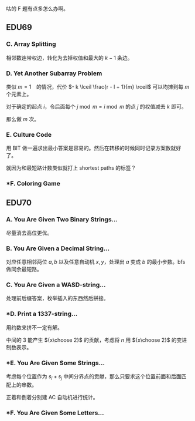 
咕的 F 题有点多怎么办啊。

## EDU69

### C. Array Splitting 

相邻数连带权边，转化为去掉权值和最大的 $k-1$ 条边。

### D. Yet Another Subarray Problem

类似 $m=1$　的情况，代价 $- k \lceil \frac{r - l + 1}{m} \rceil$ 可以均摊到每 $m$ 个元素上。

对于确定的起点 $i$，令后面每个 $j\bmod m=i\bmod m$ 的点 $j$ 的权值减去 $k$ 即可。

那么做 $m$ 次。

### E. Culture Code

用 BIT 做一遍求出最小答案是容易的。然后在转移的时候同时记录方案数就好了。

就因为和最短路计数类似就打上 shortest paths 的标签？

### \*F. Coloring Game

## EDU70

### A. You Are Given Two Binary Strings...

尽量消去高位更优。

### B. You Are Given a Decimal String...

对应任意相邻两位 $a,b$ 以及任意自动机 $x,y$，处理出 $a$ 变成 $b$ 的最小步数。bfs 做同余最短路。

### C. You Are Given a WASD-string...

处理前后缀答案，枚举插入的东西然后拼接。

### \*D. Print a 1337-string...

用约数来拼不一定有解。

中间的 $3$ 能产生 ${x\choose 2}$ 的贡献，考虑将 $n$ 用 ${x\choose 2}$ 的变进制数表示。

### \*E. You Are Given Some Strings...

考虑每个位置作为 $s_i+s_j$ 中间分界点的贡献，那么只要求这个位置前面和后面匹配上的串数。

正着和倒着分别建 AC 自动机进行统计。

### \*F. You Are Given Some Letters...
